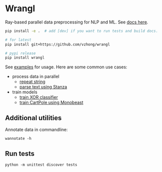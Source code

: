 # Wrangl

Ray-based parallel data preprocessing for NLP and ML.
See [docs here](https://www.victorzhong.com/wrangl).

```bash
pip install -e .  # add [dev] if you want to run tests and build docs.

# for latest
pip install git+https://github.com/vzhong/wrangl

# pypi release
pip install wrangl
```

See [examples](https://github.com/vzhong/wrangl/tree/main/wrangl/examples) for usage.
Here are some common use cases:

* process data in parallel
  * [repeat string](https://github.com/vzhong/wrangl/tree/main/wrangl/examples/preprocess_repeat_string.py)
  * [parse text using Stanza](https://github.com/vzhong/wrangl/tree/main/wrangl/examples/preprocess_using_stanza.py)
* train models
  * [train XOR classifier](https://github.com/vzhong/wrangl/tree/main/wrangl/examples/train_xor_classifier.py)
  * [train CartPole using Monobeast](https://github.com/vzhong/wrangl/tree/main/wrangl/examples/train_rl_cartpole.py)

## Additional utilities

Annotate data in commandline:

```
wannotate -h
```


## Run tests

```
python -m unittest discover tests
```

